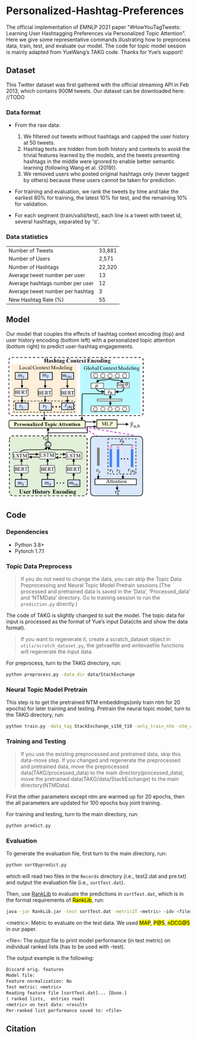 <!--
 * @Author: your name
 * @Date: 2021-10-17 00:21:46
 * @LastEditTime: 2021-10-17 19:51:10
 * @LastEditors: Please set LastEditors
 * @Description: In User Settings Edit
 * @FilePath: /Personalized-Hashtag-Preferences/README.md
-->

# Personalized-Hashtag-Preferences

The official implementation of EMNLP 2021 paper "#HowYouTagTweets: Learning User Hashtagging Preferences via Personalized Topic Attention". Here we give some representative commands illustrating how to preprocess data, train, test, and evaluate our model. The code for topic model session is mainly adapted from YueWang’s TAKG code. Thanks for Yue’s support!

## Dataset

This Twitter dataset was first gathered with the official streaming API in Feb 2013, which contains 900M tweets. Our dataset can be downloaded here: //TODO

### Data format

- From the raw data:

  1. We filtered out tweets without hashtags and capped the user history at 50 tweets.
  2. Hashtag texts are hidden from both history and contexts to avoid the trivial features learned by the models, and the tweets presenting hashtags in the middle were ignored to enable better semantic learning (following Wang et al. (2019)).
  3. We removed users who posted original hashtags only (never tagged by others) because these users cannot be taken for prediction.

- For training and evaluation, we rank the tweets
  by time and take the earliest 80% for training, the
  latest 10% for test, and the remaining 10% for validation.
- For each segment (train/valid/test), each line is a tweet with tweet id, several hashtags, separated by '\t'.

### Data statistics

<table class="tg">
<tbody>
  <tr>
    <td>Number of Tweets</td>
    <td>33,881</td>
  </tr>
  <tr>
    <td>Number of Users </td>
    <td>2,571</td>
  </tr>
  <tr>
    <td>Number of Hashtags</td>
    <td>22,320</td>
  </tr>
  <tr>
    <td>Average tweet number per user </td>
    <td>13</td>
  </tr>
  <tr>
    <td>Average hashtags number per user </td>
    <td>12</td>
  </tr>
  <tr>
    <td>Average tweet number per hashtag </td>
    <td>3</td>
  </tr>
  <tr>
    <td>New Hashtag Rate (%) </td>
    <td>55</td>
  </tr>
</tbody>
</table>

## Model

Our model that couples the effects of hashtag context encoding (top) and user history encoding (bottom left) with a personalized topic attention (bottom right) to predict user-hashtag engagements.

<img src="https://raw.githubusercontent.com/Yb-Z/images/main/20211017144829.png" width="380"/>

## Code

### Dependencies

- Python 3.8+
- Pytorch 1.7.1

### Topic Data Preprocess

> If you do not need to change the data, you can skip the Topic Data Preprocessing and Neural Topic Model Pretrain sessions.(The processed and pretrained data is saved in the ‘Data’, ‘Processed_data’ and ‘NTMData’ directory. Go to training session to run the `prediction.py` directly.)

The code of TAKG is slightly changed to suit the model. The topic data for input is processed as the format of Yue’s input Data(cite and show the data format).

> If you want to regenerate it, create a scratch_dataset object in `utils/scratch_dataset.py`, the getvaefile and writevaefile functions will regenerate the input data.

For preprocess, turn to the TAKG directory, run:

```bash
python preprocess.py -data_dir data/StackExchange
```

### Neural Topic Model Pretrain

This step is to get the pretrained NTM embeddings(only train ntm for 20 epochs) for later training and testing.
Pretrain the neural topic model, turn to the TAKG directory, run:

```bash
python train.py -data_tag StackExchange_s150_t10 -only_train_ntm -ntm_warm_up_epochs 20
```

### Training and Testing

> If you use the existing preprocessed and pretrained data, skip this data-move step. If you changed and regenerate the preprocessed and pretrained data, move the preprocessed data(TAKG/processed_data) to the main directory(processed_data), move the pretrained data(TAKG/data/StackExchange) to the main directory(NTMData).

First the other parameters except ntm are warmed up for 20 epochs, then the all parameters are updated for 100 epochs buy joint training.

For training and testing, turn to the main directory, run:

```bash
python predict.py
```

### Evaluation

To generate the evaluation file, first turn to the main directory, run:

```bash
python sortBypredict.py
```

which will read two files in the `Records` directory (i.e., test2.dat and pre.txt) and output the evaluation file (i.e., `sortTest.dat`).

Then, use [RankLib](https://sourceforge.net/p/lemur/wiki/RankLib/) to evaluate the predictions in `sortTest.dat`, which is in the format requirements of <mark>RankLib</mark>, run:

```bash
java -jar RankLib.jar -test sortTest.dat -metric2T <metric> -idv <file>
```

\<metric>: Metric to evaluate on the test data. We used <mark>MAP</mark>, <mark>P@5</mark>, <mark>nDCG@5</mark> in our paper.

\<file>: The output file to print model performance (in test metric) on individual ranked lists (has to be used with -test).

The output example is the following:

```
Discard orig. features
Model file:
Feature normalization: No
Test metric: <metric>
Reading feature file [sortTest.dat]... [Done.]
( ranked lists,  entries read)
<metric> on test data: <result>
Per-ranked list performance saved to: <file>
```

## Citation
